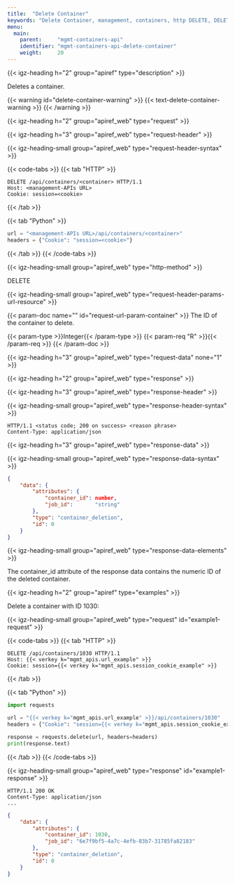```yaml
---
title:  "Delete Container"
keywords: "Delete Container, management, containers, http DELETE, DELETE method, DELETE, container IDs"
menu:
  main:
    parent:     "mgmt-containers-api"
    identifier: "mgmt-containers-api-delete-container"
    weight:     20
---
```


<!-- //////////////////////////////////////// -->
{{< igz-heading h="2" group="apiref" type="description" >}}

Deletes a container.

{{< warning id="delete-container-warning" >}}
{{< text-delete-container-warning >}}
{{< /warning >}}

<!-- //////////////////////////////////////// -->
{{< igz-heading h="2" group="apiref_web" type="request" >}}

<!-- ======================================== -->
{{< igz-heading h="3" group="apiref_web" type="request-header" >}}

<!-- ---------------------------------------- -->
{{< igz-heading-small group="apiref_web" type="request-header-syntax" >}}

{{< code-tabs >}}
  {{< tab "HTTP" >}}
```http
DELETE /api/containers/<container> HTTP/1.1
Host: <management-APIs URL>
Cookie: session=<cookie>
```
  {{< /tab >}}

  {{< tab "Python" >}}
```python
url = "<management-APIs URL>/api/containers/<container>"
headers = {"Cookie": "session=<cookie>"}
```
  {{< /tab >}}
{{< /code-tabs >}}

<!-- ---------------------------------------- -->
{{< igz-heading-small group="apiref_web" type="http-method" >}}

<api>DELETE</api>

<!-- ---------------------------------------- -->
{{< igz-heading-small group="apiref_web" type="request-header-params-url-resource" >}}

<dl>
  <!-- <container> -->
  {{< param-doc name="<container>" id="request-url-param-container" >}}
  The ID of the container to delete.

  {{< param-type >}}Integer{{< /param-type >}}
  {{< param-req "R" >}}{{< /param-req >}}
  {{< /param-doc >}}
</dl>

<!-- ======================================== -->
{{< igz-heading h="3" group="apiref_web" type="request-data" none="1" >}}

<!-- //////////////////////////////////////// -->
{{< igz-heading h="2" group="apiref_web" type="response" >}}

<!-- ======================================== -->
{{< igz-heading h="3" group="apiref_web" type="response-header" >}}

<!-- ---------------------------------------- -->
{{< igz-heading-small group="apiref_web" type="response-header-syntax" >}}

```
HTTP/1.1 <status code; 200 on success> <reason phrase>
Content-Type: application/json
```

<!-- ======================================== -->
{{< igz-heading h="3" group="apiref_web" type="response-data" >}}

<!-- ---------------------------------------- -->
{{< igz-heading-small group="apiref_web" type="response-data-syntax" >}}

```json
{
    "data": {
        "attributes": {
            "container_id": number,
            "job_id":       "string"
        },
        "type": "container_deletion",
        "id": 0
    }
}
```

<!-- ---------------------------------------- -->
{{< igz-heading-small group="apiref_web" type="response-data-elements" >}}


The <jsonkey>container_id</jsonkey> attribute of the response data contains the numeric ID of the deleted container.

<!-- //////////////////////////////////////// -->
{{< igz-heading h="2" group="apiref" type="examples" >}}

Delete a container with ID 1030:

<!-- ---------------------------------------- -->
{{< igz-heading-small group="apiref_web" type="request" id="example1-request" >}}

{{< code-tabs >}}
  {{< tab "HTTP" >}}
```http
DELETE /api/containers/1030 HTTP/1.1
Host: {{< verkey k="mgmt_apis.url_example" >}}
Cookie: session={{< verkey k="mgmt_apis.session_cookie_example" >}}
```
  {{< /tab >}}

  {{< tab "Python" >}}
```python
import requests

url = "{{< verkey k="mgmt_apis.url_example" >}}/api/containers/1030"
headers = {"Cookie": "session={{< verkey k="mgmt_apis.session_cookie_example" >}}"}

response = requests.delete(url, headers=headers)
print(response.text)

```
  {{< /tab >}}
{{< /code-tabs >}}

<!-- ---------------------------------------- -->
{{< igz-heading-small group="apiref_web" type="response" id="example1-response" >}}

```http
HTTP/1.1 200 OK
Content-Type: application/json
...
```

```json
{
    "data": {
        "attributes": {
            "container_id": 1030,
            "job_id": "6e7f9bf5-4a7c-4efb-83b7-31785fa82183"
        },
        "type": "container_deletion",
        "id": 0
    }
}
```

